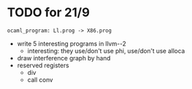 # TODO for 21/9

```ocaml
ocaml_program: Ll.prog -> X86.prog
```

* write 5 interesting programs in llvm--2
    * interesting: they use/don't use phi, use/don't use alloca
* draw interference graph by hand
* reserved registers
    * div
    * call conv
